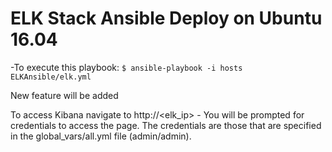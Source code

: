 # ELK Stack Ansible Deploy on Ubuntu 16.04
-To execute this playbook:
``$ ansible-playbook -i hosts ELKAnsible/elk.yml``

New feature will be added

To access Kibana navigate to http://<elk_ip> - You will be prompted for credentials to access the page. The credentials are those that are specified in the global_vars/all.yml file (admin/admin). 
